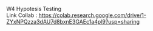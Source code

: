 W4 Hypotesis Testing <br>
Link Collab : https://colab.research.google.com/drive/1-ZYxNPQzza3dAU7d8bxnE3GAEc1a4pl9?usp=sharing <br>

